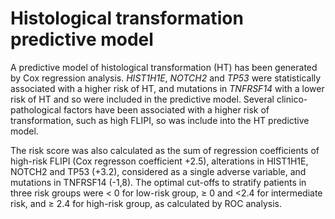 # Histological transformation predictive model
A predictive model of histological transformation (HT) has been generated by Cox regression analysis. *HIST1H1E*, *NOTCH2* and *TP53* were statistically associated with a higher risk of HT, and mutations in *TNFRSF14* with a lower risk of HT and so were included in the predictive model. Several clinico-pathological factors have been associated with a higher risk of transformation, such as high FLIPI, so was include into the HT predictive model.

The risk score was also calculated as the sum of regression coefficients of high-risk FLIPI (Cox regresson coefficient +2.5), alterations in HIST1H1E, NOTCH2 and TP53 (+3.2), considered as a single adverse variable, and mutations in TNFRSF14 (-1,8). The optimal cut-offs to stratify patients in three risk groups were < 0 for low-risk group, ≥ 0 and <2.4 for intermediate risk, and ≥ 2.4 for high-risk group, as calculated by ROC analysis.
